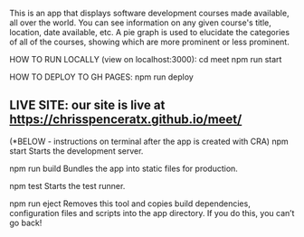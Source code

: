 This is an app that displays software development courses made available, all over the world.  You can see information on any given course's title, location, date available, etc.  A pie graph is used to elucidate the categories of all of the courses, showing which are more prominent or less prominent.


HOW TO RUN LOCALLY (view on localhost:3000):
cd meet
npm run start

HOW TO DEPLOY TO GH PAGES:
npm run deploy

LIVE SITE:
our site is live at https://chrisspenceratx.github.io/meet/
------------

(*BELOW - instructions on terminal after the app is created with CRA)
  npm start
    Starts the development server.

  npm run build
    Bundles the app into static files for production.

  npm test
    Starts the test runner.

  npm run eject
    Removes this tool and copies build dependencies, configuration files
    and scripts into the app directory. If you do this, you can’t go back!
